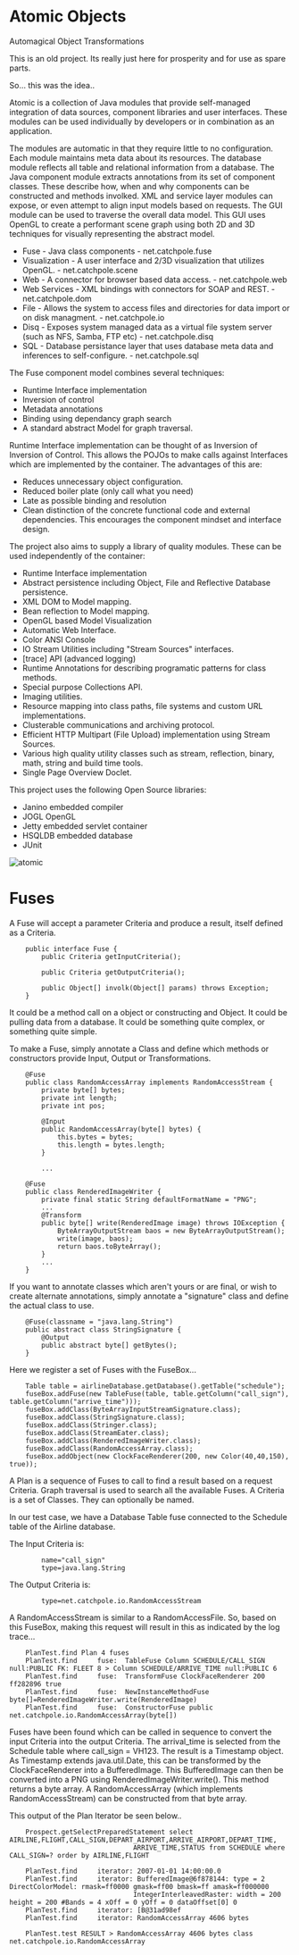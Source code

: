 Atomic Objects
===========

Automagical Object Transformations

This is an old project. Its really just here for prosperity and for use as spare parts.

So... this was the idea..

Atomic is a collection of Java modules that provide self-managed integration of data sources, component libraries and user interfaces.  These modules can be used individually by developers or in combination as an application.

The modules are automatic in that they require little to no configuration.  Each module maintains meta data about its resources.  The database module reflects all table and relational information from a database.  The Java component module extracts annotations from its set of component classes.  These describe how, when and why components can be constructed and methods involked.  XML and service layer modules can expose, or even attempt to align input models based on requests.  The GUI module can be used to traverse the overall data model.  This GUI uses OpenGL to create a performant scene graph using both 2D and 3D techniques for visually representing the abstract model.

* Fuse - Java class components - net.catchpole.fuse
* Visualization - A user interface and 2/3D visualization that utilizes OpenGL. - net.catchpole.scene
* Web - A connector for browser based data access. - net.catchpole.web
* Web Services - XML bindings with connectors for SOAP and REST. - net.catchpole.dom
* File - Allows the system to access files and directories for data import or on disk managment. - net.catchpole.io
* Disq - Exposes system managed data as a virtual file system server (such as NFS, Samba, FTP etc) - net.catchpole.disq
* SQL - Database persistance layer that uses database meta data and inferences to self-configure. - net.catchpole.sql

The Fuse component model combines several techniques:
* Runtime Interface implementation
* Inversion of control
* Metadata annotations
* Binding using dependancy graph search
* A standard abstract Model for graph traversal.

Runtime Interface implementation can be thought of as Inversion of Inversion of Control.  This allows the POJOs to make calls against Interfaces which are implemented by the container.  The advantages of this are:

* Reduces unnecessary object configuration.
* Reduced boiler plate (only call what you need)
* Late as possible binding and resolution
* Clean distinction of the concrete functional code and external dependencies.  This encourages the component mindset and interface design.

The project also aims to supply a library of quality modules. These can be used independently of the container:

* Runtime Interface implementation
* Abstract persistence including Object, File and Reflective Database persistence.
* XML DOM to Model mapping.
* Bean reflection to Model mapping.
* OpenGL based Model Visualization
* Automatic Web Interface.
* Color ANSI Console
* IO Stream Utilities including "Stream Sources" interfaces.
* [trace] API (advanced logging)
* Runtime Annotations for describing programatic patterns for class methods.
* Special purpose Collections API.
* Imaging utilities.
* Resource mapping into class paths, file systems and custom URL implementations.
* Clusterable communications and archiving protocol.
* Efficient HTTP Multipart (File Upload) implementation using Stream Sources.
* Various high quality utility classes such as stream, reflection, binary, math, string and build time tools.
* Single Page Overview Doclet.

This project uses the following Open Source libraries:
* Janino embedded compiler 
* JOGL OpenGL
* Jetty embedded servlet container
* HSQLDB embedded database
* JUnit

![atomic](https://storage.googleapis.com/kyoto.catchpole.net/atomic-spin.jpg "atomic")

# Fuses

A Fuse will accept a parameter Criteria and produce a result, itself defined as a Criteria.

        public interface Fuse {
            public Criteria getInputCriteria();

            public Criteria getOutputCriteria();

            public Object[] involk(Object[] params) throws Exception;
        }

It could be a method call on a object or constructing and Object. It could be pulling data from a database. It could be something quite complex, or something quite simple.

To make a Fuse, simply annotate a Class and define which methods or constructors provide Input, Output or Transformations.

        @Fuse
        public class RandomAccessArray implements RandomAccessStream {
            private byte[] bytes;
            private int length;
            private int pos;

            @Input
            public RandomAccessArray(byte[] bytes) {
                this.bytes = bytes;
                this.length = bytes.length;
            }

            ...

        @Fuse
        public class RenderedImageWriter {
            private final static String defaultFormatName = "PNG";
            ...
            @Transform
            public byte[] write(RenderedImage image) throws IOException {
                ByteArrayOutputStream baos = new ByteArrayOutputStream();
                write(image, baos);
                return baos.toByteArray();
            }
            ...
        }

If you want to annotate classes which aren't yours or are final, or wish to create alternate annotations, simply annotate a "signature" class and define the actual class to use.

        @Fuse(classname = "java.lang.String")
        public abstract class StringSignature {
            @Output
            public abstract byte[] getBytes();
        }

Here we register a set of Fuses with the FuseBox...

        Table table = airlineDatabase.getDatabase().getTable("schedule");
        fuseBox.addFuse(new TableFuse(table, table.getColumn("call_sign"), table.getColumn("arrive_time")));
        fuseBox.addClass(ByteArrayInputStreamSignature.class);
        fuseBox.addClass(StringSignature.class);
        fuseBox.addClass(Stringer.class);
        fuseBox.addClass(StreamEater.class);
        fuseBox.addClass(RenderedImageWriter.class);
        fuseBox.addClass(RandomAccessArray.class);
        fuseBox.addObject(new ClockFaceRenderer(200, new Color(40,40,150), true));
    
A Plan is a sequence of Fuses to call to find a result based on a request Criteria.  Graph traversal is used to search all the available Fuses.  A Criteria is a set of Classes.  They can optionally be named.

In our test case, we have a Database Table fuse connected to the Schedule table of the Airline database.

The Input Criteria is:

            name="call_sign"
            type=java.lang.String

The Output Criteria is:

            type=net.catchpole.io.RandomAccessStream

A RandomAccessStream is similar to a RandomAccessFile. So, based on this FuseBox, making this request will result in this as indicated by the log trace...

        PlanTest.find Plan 4 fuses
        PlanTest.find     fuse:  TableFuse Column SCHEDULE/CALL_SIGN null:PUBLIC FK: FLEET 8 > Column SCHEDULE/ARRIVE_TIME null:PUBLIC 6
        PlanTest.find     fuse:  TransformFuse ClockFaceRenderer 200 ff282896 true
        PlanTest.find     fuse:  NewInstanceMethodFuse byte[]=RenderedImageWriter.write(RenderedImage)
        PlanTest.find     fuse:  ConstructorFuse public net.catchpole.io.RandomAccessArray(byte[])

Fuses have been found which can be called in sequence to convert the input Criteria into the output Criteria.  The arrival_time is selected from the Schedule table where call_sign = VH123.  The result is a Timestamp object.  As Timestamp extends java.util.Date, this can be transformed by the ClockFaceRenderer into a BufferedImage.  This BufferedImage can then be converted into a PNG using RenderedImageWriter.write().  This method returns a byte array.  A RandomAccessArray (which implements RandomAccessStream) can be constructed from that byte array.

This output of the Plan Iterator be seen below..

        Prospect.getSelectPreparedStatement select AIRLINE,FLIGHT,CALL_SIGN,DEPART_AIRPORT,ARRIVE_AIRPORT,DEPART_TIME,
                                   ARRIVE_TIME,STATUS from SCHEDULE where CALL_SIGN=? order by AIRLINE,FLIGHT

        PlanTest.find     iterator: 2007-01-01 14:00:00.0
        PlanTest.find     iterator: BufferedImage@6f878144: type = 2 DirectColorModel: rmask=ff0000 gmask=ff00 bmask=ff amask=ff000000
                                   IntegerInterleavedRaster: width = 200 height = 200 #Bands = 4 xOff = 0 yOff = 0 dataOffset[0] 0
        PlanTest.find     iterator: [B@31ad98ef
        PlanTest.find     iterator: RandomAccessArray 4606 bytes

        PlanTest.test RESULT > RandomAccessArray 4606 bytes class net.catchpole.io.RandomAccessArray

